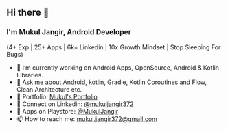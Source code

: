 ## Hi there 👋
### I'm Mukul Jangir, Android Developer
(4+ Exp | 25+ Apps | 6k+ Linkedin | 10x Growth Mindset | Stop Sleeping For Bugs)

- 🔭 I’m currently working on Android Apps, OpenSource, Android & Kotlin Libraries.
- 💬 Ask me about Android, kotlin, Gradle, Kotlin Coroutines and Flow, Clean Architecture etc.
- 🍎 Portfolio: [Mukul's Portfolio](https://mukuljangir372.github.io)
- 🍉 Connect on Linkedin: [@mukuljangir372](https://www.linkedin.com/in/mukuljangir372)
- 🎯 Apps on Playstore: [@MukulJangir](https://play.google.com/store/apps/developer?id=Mukul+Jangir)
- 📫 How to reach me: mukul.jangir372@gmail.com






